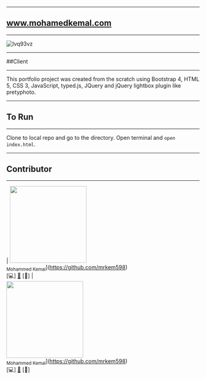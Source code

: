 ***
## www.mohamedkemal.com
***
![lvq93vz](https://user-images.githubusercontent.com/23619819/27629257-c25b4692-5bbf-11e7-9a6f-1b3bb4fb2006.png)


***
##Client
***
This portfolio project was created from the scratch using Bootstrap 4, HTML 5, CSS 3, JavaScript, typed.js, JQuery and jQuery lightbox plugin like pretyphoto.

***
## To Run
***
Clone to local repo and go to the directory. Open terminal and `open index.html`.

***
## Contributor
***

<!-- ALL-CONTRIBUTORS-LIST:START - Do not remove or modify this section -->
| <img src="https://user-images.githubusercontent.com/23619819/30522109-d7b6c354-9b98-11e7-8cd8-af6b650167df.png" width="200px;"/><br /><sub>Mohammed Kemal</sub>](https://github.com/mrkem598)<br />[💻] [🔧](#tool-mkalish "Tools") [📖]  | <br /> <img src="https://user-images.githubusercontent.com/23619819/30522109-d7b6c354-9b98-11e7-8cd8-af6b650167df.png" width="200px;"/><br /><sub>Mohammed Kemal</sub>](https://github.com/mrkem598)<br />[💻] [🔧](#tool-mkalish "Tools") [📖]


